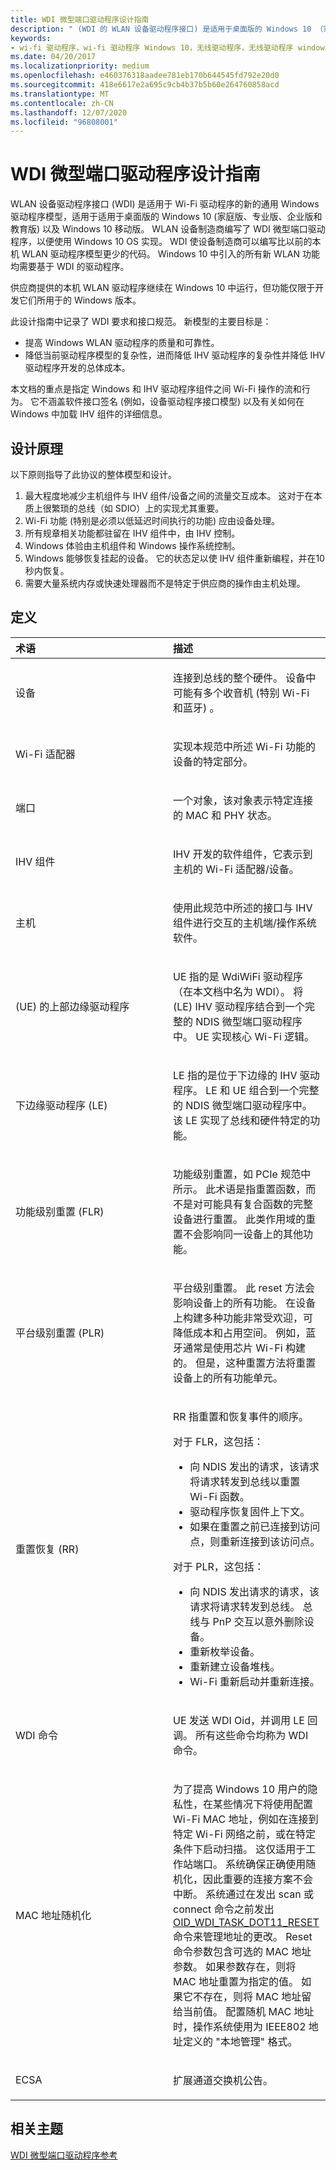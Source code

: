 ```yaml
---
title: WDI 微型端口驱动程序设计指南
description: " (WDI 的 WLAN 设备驱动程序接口) 是适用于桌面版的 Windows 10 （家庭版、专业版、企业版和) 教育 (版）以及 Windows 10 移动版的新 WLAN 通用 Windows 驱动程序模型。"
keywords:
- wi-fi 驱动程序，wi-fi 驱动程序 Windows 10，无线驱动程序，无线驱动程序 windows 10，wlan 驱动程序，wlan 驱动程序 windows 10，wlan 驱动程序接口，WDI 驱动程序，WDI 网络驱动程序，WDI Windows 10
ms.date: 04/20/2017
ms.localizationpriority: medium
ms.openlocfilehash: e460376318aadee781eb170b644545fd792e20d0
ms.sourcegitcommit: 418e6617e2a695c9cb4b37b5b60e264760858acd
ms.translationtype: MT
ms.contentlocale: zh-CN
ms.lasthandoff: 12/07/2020
ms.locfileid: "96808001"
---
```

# <a name="wdi-miniport-driver-design-guide"></a>WDI 微型端口驱动程序设计指南


WLAN 设备驱动程序接口 (WDI) 是适用于 Wi-Fi 驱动程序的新的通用 Windows 驱动程序模型，适用于适用于桌面版的 Windows 10 (家庭版、专业版、企业版和教育版) 以及 Windows 10 移动版。 WLAN 设备制造商编写了 WDI 微型端口驱动程序，以便使用 Windows 10 OS 实现。 WDI 使设备制造商可以编写比以前的本机 WLAN 驱动程序模型更少的代码。 Windows 10 中引入的所有新 WLAN 功能均需要基于 WDI 的驱动程序。

供应商提供的本机 WLAN 驱动程序继续在 Windows 10 中运行，但功能仅限于开发它们所用于的 Windows 版本。

此设计指南中记录了 WDI 要求和接口规范。 新模型的主要目标是：

-   提高 Windows WLAN 驱动程序的质量和可靠性。
-   降低当前驱动程序模型的复杂性，进而降低 IHV 驱动程序的复杂性并降低 IHV 驱动程序开发的总体成本。

本文档的重点是指定 Windows 和 IHV 驱动程序组件之间 Wi-Fi 操作的流和行为。 它不涵盖软件接口签名 (例如，设备驱动程序接口模型) 以及有关如何在 Windows 中加载 IHV 组件的详细信息。

## <a name="design-principles"></a>设计原理


以下原则指导了此协议的整体模型和设计。

1.  最大程度地减少主机组件与 IHV 组件/设备之间的流量交互成本。 这对于在本质上很繁琐的总线（如 SDIO）上的实现尤其重要。
2.  Wi-Fi 功能 (特别是必须以低延迟时间执行的功能) 应由设备处理。
3.  所有规章相关功能都驻留在 IHV 组件中，由 IHV 控制。
4.  Windows 体验由主机组件和 Windows 操作系统控制。
5.  Windows 能够恢复挂起的设备。 它的状态足以使 IHV 组件重新编程，并在10秒内恢复。
6.  需要大量系统内存或快速处理器而不是特定于供应商的操作由主机处理。

## <a name="definitions"></a>定义


<table>
<colgroup>
<col width="50%" />
<col width="50%" />
</colgroup>
<thead>
<tr class="header">
<th align="left">术语</th>
<th align="left">描述</th>
</tr>
</thead>
<tbody>
<tr class="odd">
<td align="left"><p>设备</p></td>
<td align="left"><p>连接到总线的整个硬件。 设备中可能有多个收音机 (特别 Wi-Fi 和蓝牙) 。</p></td>
</tr>
<tr class="even">
<td align="left"><p>Wi-Fi 适配器</p></td>
<td align="left"><p>实现本规范中所述 Wi-Fi 功能的设备的特定部分。</p></td>
</tr>
<tr class="odd">
<td align="left"><p>端口</p></td>
<td align="left"><p>一个对象，该对象表示特定连接的 MAC 和 PHY 状态。</p></td>
</tr>
<tr class="even">
<td align="left"><p>IHV 组件</p></td>
<td align="left"><p>IHV 开发的软件组件，它表示到主机的 Wi-Fi 适配器/设备。</p></td>
</tr>
<tr class="odd">
<td align="left"><p>主机</p></td>
<td align="left"><p>使用此规范中所述的接口与 IHV 组件进行交互的主机端/操作系统软件。</p></td>
</tr>
<tr class="even">
<td align="left"><p> (UE) 的上部边缘驱动程序</p></td>
<td align="left"><p>UE 指的是 WdiWiFi 驱动程序（在本文档中名为 WDI）。 将 (LE) IHV 驱动程序结合到一个完整的 NDIS 微型端口驱动程序中。 UE 实现核心 Wi-Fi 逻辑。</p></td>
</tr>
<tr class="odd">
<td align="left"><p>下边缘驱动程序 (LE) </p></td>
<td align="left"><p>LE 指的是位于下边缘的 IHV 驱动程序。 LE 和 UE 组合到一个完整的 NDIS 微型端口驱动程序中。 该 LE 实现了总线和硬件特定的功能。</p></td>
</tr>
<tr class="even">
<td align="left"><p>功能级别重置 (FLR) </p></td>
<td align="left"><p>功能级别重置，如 PCIe 规范中所示。 此术语是指重置函数，而不是对可能具有复合函数的完整设备进行重置。 此类作用域的重置不会影响同一设备上的其他功能。</p></td>
</tr>
<tr class="odd">
<td align="left"><p>平台级别重置 (PLR) </p></td>
<td align="left"><p>平台级别重置。 此 reset 方法会影响设备上的所有功能。 在设备上构建多种功能非常受欢迎，可降低成本和占用空间。 例如，蓝牙通常是使用芯片 Wi-Fi 构建的。 但是，这种重置方法将重置设备上的所有功能单元。</p></td>
</tr>
<tr class="even">
<td align="left"><p>重置恢复 (RR) </p></td>
<td align="left"><p>RR 指重置和恢复事件的顺序。</p>
<p>对于 FLR，这包括：</p>
<ul>
<li>向 NDIS 发出的请求，该请求将请求转发到总线以重置 Wi-Fi 函数。</li>
<li>驱动程序恢复固件上下文。</li>
<li>如果在重置之前已连接到访问点，则重新连接到该访问点。</li>
</ul>
<p>对于 PLR，这包括：</p>
<ul>
<li>向 NDIS 发出请求的请求，该请求将请求转发到总线。 总线与 PnP 交互以意外删除设备。</li>
<li>重新枚举设备。</li>
<li>重新建立设备堆栈。</li>
<li>Wi-Fi 重新启动并重新连接。</li>
</ul></td>
</tr>
<tr class="odd">
<td align="left"><p>WDI 命令</p></td>
<td align="left"><p>UE 发送 WDI Oid，并调用 LE 回调。 所有这些命令均称为 WDI 命令。</p></td>
</tr>
<tr class="even">
<td align="left"><p>MAC 地址随机化</p></td>
<td align="left"><p>为了提高 Windows 10 用户的隐私性，在某些情况下将使用配置 Wi-Fi MAC 地址，例如在连接到特定 Wi-Fi 网络之前，或在特定条件下启动扫描。 这仅适用于工作站端口。 系统确保正确使用随机化，因此重要的连接方案不会中断。 系统通过在发出 scan 或 connect 命令之前发出 <a href="/windows-hardware/drivers/network/oid-wdi-task-dot11-reset" data-raw-source="[OID_WDI_TASK_DOT11_RESET](./oid-wdi-task-dot11-reset.md)">OID_WDI_TASK_DOT11_RESET</a> 命令来管理地址的更改。 Reset 命令参数包含可选的 MAC 地址参数。 如果参数存在，则将 MAC 地址重置为指定的值。 如果它不存在，则将 MAC 地址留给当前值。 配置随机 MAC 地址时，操作系统使用为 IEEE802 地址定义的 "本地管理" 格式。</p></td>
</tr>
<tr class="odd">
<td align="left"><p>ECSA</p></td>
<td align="left"><p>扩展通道交换机公告。</p></td>
</tr>
</tbody>
</table>

 

## <a name="related-topics"></a>相关主题


[WDI 微型端口驱动程序参考](/windows-hardware/drivers/ddi/_netvista/)

